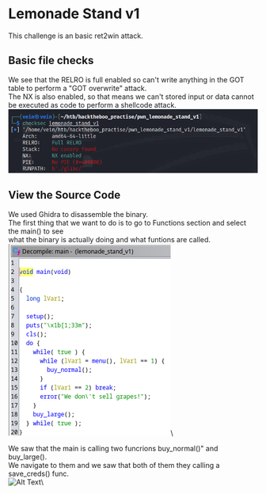 # Lemonade Stand v1 

This challenge is an basic ret2win attack.

## Basic file checks

We see that the RELRO is full enabled so can't write anything in the GOT table to perform a "GOT overwrite" attack. \
The NX is also enabled, so that means we can't stored input or data cannot be executed as code to perform a shellcode attack.
![Alt Text](img/checksec.png)

## View the Source Code

We used Ghidra to disassemble the binary.\
The first thing that we want to do is to go to Functions section and select the main() to see\
what the binary is actually doing and what funtions are called.\
![Alt Text](img/main.png)\

We saw that the main is calling two funcrions buy_normal()" and buy_large().\
We navigate to them and we saw that both of them they calling a save_creds() func.\
![Alt Text](img/buy_large.png)\


